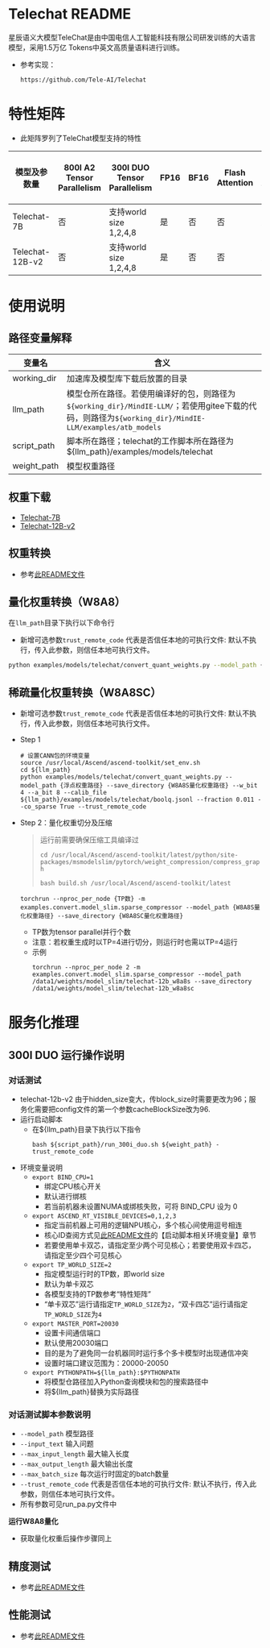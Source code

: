 # Telechat README

星辰语义大模型TeleChat是由中国电信人工智能科技有限公司研发训练的大语言模型，采用1.5万亿 Tokens中英文高质量语料进行训练。
     
- 参考实现：
  ```
  https://github.com/Tele-AI/Telechat
  ```

# 特性矩阵
- 此矩阵罗列了TeleChat模型支持的特性

| 模型及参数量 | 800I A2 Tensor Parallelism | 300I DUO Tensor Parallelism | FP16 | BF16 | Flash Attention | Paged Attention | W8A8量化 | W8A16量化 | KV cache量化 | 稀疏量化 | MOE量化 | MindIE Service | TGI |  长序列 |
|-------------|----------------------------|-----------------------------|------|----------------------|-----------------|-----------------|---------|-----------|--------------|--------------------------|-----|--------|-----|-----|
| Telechat-7B    | 否     | 支持world size 1,2,4,8           | 是   | 否                   | 否              | 是              | 是       | 否        | 否           | 否                       | 否  | 否     | 否  | 否  |
| Telechat-12B-v2    | 否     | 支持world size 1,2,4,8           | 是   | 否                   | 否              | 是              | 否       | 否        | 否           | 是                       | 否  | 否     | 否  | 否  |

# 使用说明

## 路径变量解释
| 变量名  | 含义                                             |
|--------|--------------------------------------------------|
| working_dir | 加速库及模型库下载后放置的目录                  |
| llm_path | 模型仓所在路径。若使用编译好的包，则路径为`${working_dir}/MindIE-LLM/`；若使用gitee下载的代码，则路径为`${working_dir}/MindIE-LLM/examples/atb_models`    |
| script_path | 脚本所在路径；telechat的工作脚本所在路径为${llm_path}/examples/models/telechat                          |
| weight_path | 模型权重路径 |

## 权重下载
- [Telechat-7B](https://huggingface.co/Tele-AI/Telechat-7B/tree/main)
- [Telechat-12B-v2](https://modelscope.cn/models/TeleAI/TeleChat-12B-v2/files)

## 权重转换
- 参考[此README文件](../../README.md)

## 量化权重转换（W8A8）
在`llm_path`目录下执行以下命令行
- 新增可选参数`trust_remote_code` 代表是否信任本地的可执行文件: 默认不执行，传入此参数，则信任本地可执行文件。
``` bash
python examples/models/telechat/convert_quant_weights.py --model_path {浮点权重路径} --save_directory {W8A8量化权重路径} --w_bit 8 --a_bit 8 --disable_level L0 --device_type cpu --anti_method m2 --act_method 3 --calib_file ${llm_path}/examples/models/telechat/boolq.jsonl --trust_remote_code
```

## 稀疏量化权重转换（W8A8SC）
- 新增可选参数`trust_remote_code` 代表是否信任本地的可执行文件: 默认不执行，传入此参数，则信任本地可执行文件。
- Step 1
    ```shell
    # 设置CANN包的环境变量
    source /usr/local/Ascend/ascend-toolkit/set_env.sh
    cd ${llm_path}
    python examples/models/telechat/convert_quant_weights.py --model_path {浮点权重路径} --save_directory {W8A8S量化权重路径} --w_bit 4 --a_bit 8 --calib_file ${llm_path}/examples/models/telechat/boolq.jsonl --fraction 0.011 --co_sparse True --trust_remote_code
    ```
    
- Step 2：量化权重切分及压缩
    > 运行前需要确保压缩工具编译过
    >
    > `cd /usr/local/Ascend/ascend-toolkit/latest/python/site-packages/msmodelslim/pytorch/weight_compression/compress_graph`
    >
    > `bash build.sh /usr/local/Ascend/ascend-toolkit/latest`
    ```shell
    torchrun --nproc_per_node {TP数} -m examples.convert.model_slim.sparse_compressor --model_path {W8A8S量化权重路径} --save_directory {W8A8SC量化权重路径}
    ```
    - TP数为tensor parallel并行个数
    - 注意：若权重生成时以TP=4进行切分，则运行时也需以TP=4运行
    - 示例
      ```shell
      torchrun --nproc_per_node 2 -m examples.convert.model_slim.sparse_compressor --model_path /data1/weights/model_slim/telechat-12b_w8a8s --save_directory /data1/weights/model_slim/telechat-12b_w8a8sc
      ```

# 服务化推理

## 300I DUO 运行操作说明

### 对话测试
- telechat-12b-v2 由于hidden_size变大，传block_size时需要更改为96；服务化需要把config文件的第一个参数cacheBlockSize改为96.
- 运行启动脚本
  - 在\${llm_path}目录下执行以下指令
    ```shell
    bash ${script_path}/run_300i_duo.sh ${weight_path} -trust_remote_code
    ```
- 环境变量说明
  - `export BIND_CPU=1`
    - 绑定CPU核心开关
    - 默认进行绑核
    - 若当前机器未设置NUMA或绑核失败，可将 BIND_CPU 设为 0
  - `export ASCEND_RT_VISIBLE_DEVICES=0,1,2,3`
    - 指定当前机器上可用的逻辑NPU核心，多个核心间使用逗号相连
    - 核心ID查阅方式见[此README文件](../../README.md)的【启动脚本相关环境变量】章节
    - 若要使用单卡双芯，请指定至少两个可见核心；若要使用双卡四芯，请指定至少四个可见核心
  - `export TP_WORLD_SIZE=2`
    - 指定模型运行时的TP数，即world size
    - 默认为单卡双芯
    - 各模型支持的TP数参考“特性矩阵”
    - “单卡双芯”运行请指定`TP_WORLD_SIZE`为`2`，“双卡四芯”运行请指定`TP_WORLD_SIZE`为`4`
  - `export MASTER_PORT=20030`
    - 设置卡间通信端口
    - 默认使用20030端口
    - 目的是为了避免同一台机器同时运行多个多卡模型时出现通信冲突
    - 设置时端口建议范围为：20000-20050
  - `export PYTHONPATH=${llm_path}:$PYTHONPATH`
    - 将模型仓路径加入Python查询模块和包的搜索路径中
    - 将${llm_path}替换为实际路径

### 对话测试脚本参数说明
- `--model_path` 模型路径
- `--input_text` 输入问题
- `--max_input_length` 最大输入长度
- `--max_output_length` 最大输出长度
- `--max_batch_size` 每次运行时固定的batch数量
- `--trust_remote_code` 代表是否信任本地的可执行文件: 默认不执行，传入此参数，则信任本地可执行文件。
- 所有参数可见run_pa.py文件中

**运行W8A8量化**
- 获取量化权重后操作步骤同上

## 精度测试
- 参考[此README文件](../../../tests/modeltest/README.md)

## 性能测试
- 参考[此README文件](../../../tests/modeltest/README.md)
